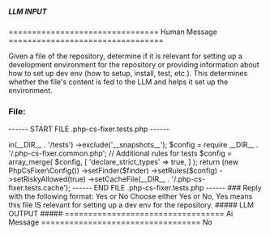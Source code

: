 ##### LLM INPUT #####
================================ Human Message =================================

Given a file of the repository, determine if it is relevant for setting up a development environment for the repository or providing information about how to set up dev env (how to setup, install, test, etc.). This determines whether the file's content is fed to the LLM and helps it set up the environment.

### File:
------ START FILE .php-cs-fixer.tests.php ------
<?php
require __DIR__ . '/vendor/autoload.php';

$finder = PhpCsFixer\Finder::create()
    ->in(__DIR__ . '/tests')
    ->exclude('__snapshots__');

$config = require __DIR__ . '/.php-cs-fixer.common.php';

// Additional rules for tests
$config = array_merge(
    $config,
    [
        'declare_strict_types' => true,
    ]
);

return (new PhpCsFixer\Config())
    ->setFinder($finder)
    ->setRules($config)
    ->setRiskyAllowed(true)
    ->setCacheFile(__DIR__ . '/.php-cs-fixer.tests.cache');

------ END FILE .php-cs-fixer.tests.php ------

### Reply with the following format:

<rel>Yes</rel>

or

<rel>No</rel>

Choose either Yes or No, Yes means this file IS relevant for setting up a dev env for the repository.

##### LLM OUTPUT #####
================================== Ai Message ==================================

<rel>No</rel>